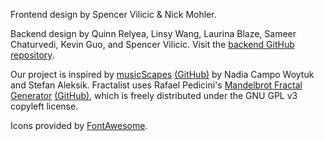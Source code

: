 Frontend design by Spencer Vilicic & Nick Mohler.

Backend design by Quinn Relyea, Linsy Wang, Laurina Blaze, Sameer Chaturvedi, Kevin Guo, and Spencer Vilicic. Visit the [backend GitHub repository](https://github.com/relishyeah/YellowBrick/tree/main/backend).
        
Our project is inspired by [musicScapes](https://musicscapes.herokuapp.com/) [(GitHub)](https://github.com/StefanAleksik/musicScape) by Nadia Campo Woytuk and Stefan Aleksik. Fractalist uses Rafael Pedicini's [Mandelbrot Fractal Generator](https://fractal.rafgraph.dev/) [(GitHub)](https://github.com/rafgraph/fractal), which is freely distributed under the GNU GPL v3 copyleft license.

Icons provided by [FontAwesome](https://fontawesome.com).
